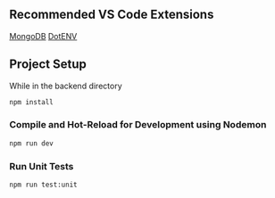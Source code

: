 ## Recommended VS Code Extensions

[MongoDB](https://open-vsx.org/extension/mongodb/mongodb-vscode)
[DotENV](https://open-vsx.org/extension/mikestead/dotenv)

## Project Setup

While in the backend directory

```sh
npm install
```

### Compile and Hot-Reload for Development using Nodemon

```sh
npm run dev
```

### Run Unit Tests

```sh
npm run test:unit
```
